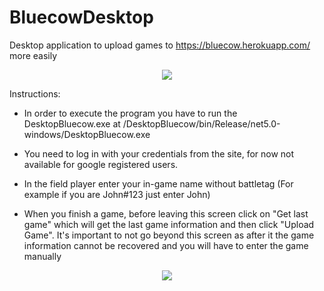 # BluecowDesktop

Desktop application to upload games to https://bluecow.herokuapp.com/ more easily

<p align="center">
  <img src="https://i.imgur.com/A6zXEIY.png" />
</p>


Instructions:

- In order to execute the program you have to run the DesktopBluecow.exe at /DesktopBluecow/bin/Release/net5.0-windows/DesktopBluecow.exe

- You need to log in with your credentials from the site, for now not available for google registered users.

- In the field player enter your in-game name without battletag (For example if you are John#123 just enter John)

- When you finish a game, before leaving this screen click on "Get last game" which will get the last game information and then click "Upload Game". 
It's important to not go beyond this screen as after it the game information cannot be recovered and you will have to enter the game manually

<p align="center">
  <img src="https://i.imgur.com/con9nE0.png" />
</p>

